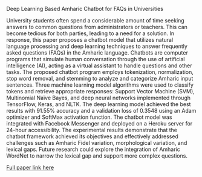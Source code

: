 Deep Learning Based Amharic Chatbot for FAQs in Universities

University students often spend a considerable amount of time seeking answers to common questions from administrators or teachers. This can become tedious for both parties, leading to a need for a solution. In response, this paper proposes a chatbot model that utilizes natural language processing and deep learning techniques to answer frequently asked questions (FAQs) in the Amharic language. Chatbots are computer programs that simulate human conversation through the use of artificial intelligence (AI), acting as a virtual assistant to handle questions and other tasks. The proposed chatbot program employs tokenization, normalization, stop word removal, and stemming to analyze and categorize Amharic input sentences. Three machine learning model algorithms were used to classify tokens and retrieve appropriate responses: Support Vector Machine (SVM), Multinomial Naïve Bayes, and deep neural networks implemented through TensorFlow, Keras, and NLTK. The deep learning model achieved the best results with 91.55% accuracy and a validation loss of 0.3548 using an Adam optimizer and SoftMax activation function. The chatbot model was integrated with Facebook Messenger and deployed on a Heroku server for 24-hour accessibility. The experimental results demonstrate that the chatbot framework achieved its objectives and effectively addressed challenges such as Amharic Fidel variation, morphological variation, and lexical gaps. Future research could explore the integration of Amharic WordNet to narrow the lexical gap and support more complex questions. 

[Full paper link here](https://arxiv.org/abs/2402.01720)
